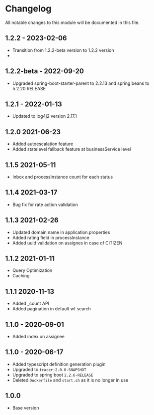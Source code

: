 

# Changelog
All notable changes to this module will be documented in this file.

## 1.2.2 - 2023-02-06

- Transition from 1.2.2-beta version to 1.2.2 version
- 
## 1.2.2-beta - 2022-09-20
- Upgraded spring-boot-starter-parent to 2.2.13 and spring beans to 5.2.20.RELEASE

## 1.2.1 - 2022-01-13
- Updated to log4j2 version 2.17.1

## 1.2.0 2021-06-23
- Added autoescalation feature
- Added statelevel fallback feature at businessService level

## 1.1.5 2021-05-11
- Inbox and processInstance count for each status

## 1.1.4 2021-03-17
- Bug fix for rate action validation

## 1.1.3 2021-02-26
- Updated domain name in application.properties
- Added rating field in processInstance
- Added uuid validation on assignes in case of CITIZEN

## 1.1.2 2021-01-11
- Query Optimization
- Caching

## 1.1.1 2020-11-13
- Added _count API
- Added pagination in default wf search

## 1.1.0 - 2020-09-01
- Added index on assignee 

## 1.1.0 - 2020-06-17
- Added typescript definition generation plugin
- Upgraded to `tracer:2.0.0-SNAPSHOT`
- Upgraded to spring boot `2.2.6-RELEASE`
- Deleted `Dockerfile` and `start.sh` as it is no longer in use

## 1.0.0

- Base version
